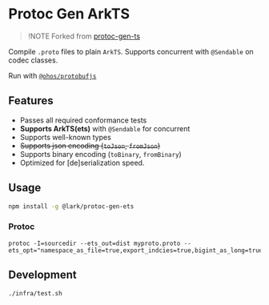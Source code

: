 # Protoc Gen ArkTS

> !NOTE
> Forked from [protoc-gen-ts](https://github.com/thesayyn/protoc-gen-ts)

Compile `.proto` files to plain `ArkTS`. Supports concurrent with `@Sendable` on codec classes.

Run with [`@ohos/protobufjs`](https://ohpm.openharmony.cn/#/cn/detail/@ohos%2Fprotobufjs)

## Features

- Passes all required conformance tests
- **Supports ArkTS(ets)** with `@Sendable` for concurrent
- Supports well-known types
- ~~Supports json encoding (`toJson`, `fromJson`)~~
- Supports binary encoding (`toBinary`, `fromBinary`)
- Optimized for [de]serialization speed.

## Usage

```sh
npm install -g @lark/protoc-gen-ets
```

### Protoc

```properties
protoc -I=sourcedir --ets_out=dist myproto.proto --ets_opt="namespace_as_file=true,export_indcies=true,bigint_as_long=true"
```

## Development

```sh
./infra/test.sh
```
